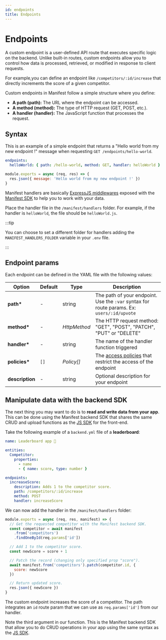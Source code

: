 ```yaml
---
id: endpoints
title: Endpoints
---
```


# Endpoints

A custom endpoint is a user-defined API route that executes specific logic on the backend. Unlike built-in routes, custom endpoints allow you to control how data is processed, retrieved, or modified in response to client requests.

For example,you can define an endpoint like `/competitors/:id/increase` that directly increments the score of a given competitor.

Custom endpoints in Manifest follow a simple structure where you define:

- **A path (path):** The URL where the endpoint can be accessed.
- **A method (method):** The type of HTTP request (GET, POST, etc.).
- **A handler (handler):** The JavaScript function that processes the request.

## Syntax

This is an example of a simple endpoint that returns a "Hello world from my new endpoint !" message when requesting `GET /endpoints/hello-world`.

```yaml title="manifest/backend.yml"
endpoints:
  helloWorld: { path: /hello-world, method: GET, handler: helloWorld }
```

```js title="manifest/handlers/helloWorld.js"
module.exports = async (req, res) => {
  res.json({ message: 'Hello world from my new endpoint !' })
}
```

Manifest handlers are basically [ExpressJS middlewares](https://expressjs.com/en/guide/using-middleware.html) exposed with the [Manifest SDK](./javascript-sdk.md) to help you to work with your data.

Place the handler file in the `/manifest/handlers` folder. For example, if the handler is `helloWorld`, the file should be `helloWorld.js`.

:::tip

You can choose to set a different folder for handlers adding the `MANIFEST_HANDLERS_FOLDER` variable in your `.env` file.

:::

## Endpoint params

Each endpoint can be defined in the YAML file with the following values:

| Option          | Default | Type         | Description                                                                                   |
| --------------- | ------- | ------------ | --------------------------------------------------------------------------------------------- |
| **path\***      | -       | string       | The path of your endpoint. Use the `:var` syntax for route params. Ex: `users/:id/upvote`     |
| **method\***    | -       | _HttpMethod_ | The HTTP request method: "GET", "POST", "PATCH", "PUT" or "DELETE"                            |
| **handler\***   | -       | string       | The name of the handler function triggered                                                    |
| **policies\***  | `[]`    | _Policy[]_   | The [access policies](./policies.md#access-policies) that restrict the access of the endpoint |
| **description** | -       | string       | Optional description for your endpoint                                                        |

## Manipulate data with the backend SDK

The next thing you may want to do is to **read and write data from your app**. This can be done using the Manifest backend SDK that shares the same CRUD and upload functions as the [JS SDK](http://localhost:3000/docs/javascript-sdk) for the front-end.

Take the following example of a `backend.yml` file of a **leaderboard**:

```yaml title="manifest/backend.yml"
name: Leaderboard app 🏅

entities:
  Competitor:
    properties:
      - name
      - { name: score, type: number }

endpoints:
  increaseScore:
    description: Adds 1 to the competitor score.
    path: /competitors/:id/increase
    method: POST
    handler: increaseScore
```

We can now add the handler in the `/manifest/handlers` folder:

```js title="manifest/handlers/increaseScore.js"
module.exports = async (req, res, manifest) => {
  // Get the requested competitor with the Manifest backend SDK.
  const competitor = await manifest
    .from('competitors')
    .findOneById(req.params['id'])

  // Add 1 to the competitor score.
  const newScore = score + 1

  // Patch the record (changing only specified prop "score").
  await manifest.from('competitors').patch(competitor.id, {
    score: newScore
  })

  // Return updated score.
  res.json({ newScore })
}
```

The custom endpoint increases the score of a competitor. The path integrates an `id` route param that we can use as `req.params['id']` from our handler.

Note the third argument in our function. This is the Manifest backend SDK that allow you to do CRUD operations in your app using the same syntax as the [JS SDK](./javascript-sdk.md#crud-operations).
